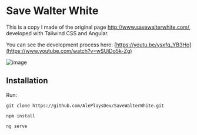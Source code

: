 # Save Walter White

This is a copy I made of the original page http://www.savewalterwhite.com/, developed with Tailwind CSS and Angular.

You can see the development process here: [https://youtu.be/ysxfq_YB3Ho](https://www.youtube.com/watch?v=wSUiDo5k-Zg)

![image](https://github.com/user-attachments/assets/c83758cb-e9d2-4a3d-b121-86aa3ad468ce)

## Installation

Run:

`git clone https://github.com/AlePlaysDev/SaveWalterWhite.git`

`npm install`

`ng serve`
